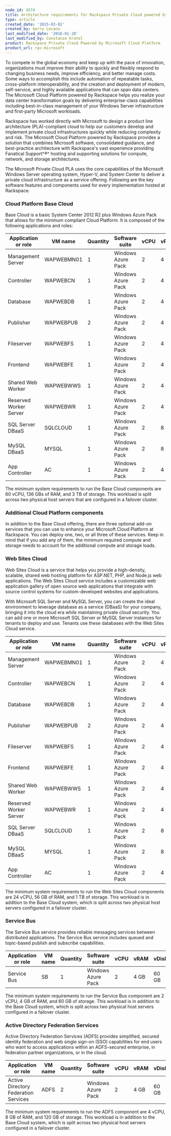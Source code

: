 ```yaml
---
node_id: 4574
title: Architecture requirements for Rackspace Private Cloud powered by Microsoft
type: article
created_date: '2015-03-02'
created_by: Gerry Lecanu
last_modified_date: '2016-01-28'
last_modified_by: Constanze Kratel
product: Rackspace Private Cloud Powered by Microsoft Cloud Platform
product_url: rpc-microsoft
---
```


To compete in the global economy and keep up with the pace of
innovation, organizations must improve their ability to quickly and
flexibly respond to changing business needs, improve efficiency, and
better manage costs.  Some ways to accomplish this include automation of
repeatable tasks, cross-platform interoperability, and the creation and
deployment of modern, self-service, and highly available applications
that can span data centers. The Microsoft Cloud Platform powered by
Rackspace helps you realize your data center transformation goals by
delivering enterprise-class capabilities including best-in-class
management of your Windows Server infrastructure and first-party
Microsoft workloads.

Rackspace has worked directly with Microsoft to design a product line
architecture (PLA)-compliant cloud to help our customers develop and
implement private cloud infrastructures quickly while reducing
complexity and risk. The Microsoft Cloud Platform powered by Rackspace
provides a solution that combines Microsoft software, consolidated
guidance, and best-practice architecture with Rackspace's vast
experience providing Fanatical Support^&reg;^ hosting and supporting
solutions for compute, network, and storage architectures.

The Microsoft Private Cloud PLA uses the core capabilities of the
Microsoft Windows Server operating system, Hyper-V, and System Center to
deliver a private cloud infrastructure as a service offering. Following
are the key software features and components used for every
implementation hosted at Rackspace.

### Cloud Platform Base Cloud

Base Cloud is a basic System Center 2012 R2 plus Windows Azure Pack that
allows for the minimum compliant Cloud Platform. It is composed of the
following applications and roles:

| Application or role    | VM name    | Quantity | Software suite     | vCPU | vRAM | vDisk  |
|------------------------|------------|----------|--------------------|------|------|--------|
| Management Server      | WAPWEBMN01 | 1        | Windows Azure Pack | 2    | 4 GB | 60 GB  |
| Controller             | WAPWEBCN   | 1        | Windows Azure Pack | 2    | 4 GB | 60 GB  |
| Database               | WAPWEBDB   | 1        | Windows Azure Pack | 2    | 4 GB | 300 GB |
| Publisher              | WAPWEBPUB  | 2        | Windows Azure Pack | 2    | 4 GB | 60 GB  |
| Fileserver             | WAPWEBFS   | 1        | Windows Azure Pack | 2    | 4 GB | 100 GB |
| Frontend               | WAPWEBFE   | 1        | Windows Azure Pack | 2    | 4 GB | 60 GB  |
| Shared Web Worker      | WAPWEBWWS  | 1        | Windows Azure Pack | 2    | 4 GB | 60 GB  |
| Reserved Worker Server | WAPWEBWR   | 1        | Windows Azure Pack | 2    | 4 GB | 60 GB  |
| SQL Server DBaaS       | SQLCLOUD   | 1        | Windows Azure Pack | 2    | 8 GB | 60 GB  |
| MySQL DBaaS            | MYSQL      | 1        | Windows Azure Pack | 2    | 8 GB | 60 GB  |
| App Controller         | AC         | 1        | Windows Azure Pack | 2    | 4 GB | 60 GB  |


The minimum system requirements to run the Base Cloud components are 60
vCPU, 136 GBs of RAM, and 3 TB of storage.  This workload is split
across two physical host servers that are configured in a failover
cluster.

### Additional Cloud Platform components

In addition to the Base Cloud offering, there are three optional add-on
services that you can use to enhance your Microsoft Cloud Platform at
Rackspace.  You can deploy one, two, or all three of these services.
Keep in mind that if you add any of them, the minimum required compute
and storage needs to account for the additional compute and storage
loads.

### Web Sites Cloud

Web Sites Cloud is a service that helps you provide a high-density,
scalable, shared web hosting platform for ASP.NET, PHP, and Node.js web
applications. The Web Sites Cloud service includes a customizable web
application gallery of open source web applications that integrate with
source control systems for custom-developed websites and applications.

With Microsoft SQL Server and MySQL Server, you can create the ideal
environment to leverage database as a service (DBaaS) for your company,
bringing it into the cloud era while maintaining private cloud security.
You can add one or more Microsoft SQL Server or MySQL Server instances
for tenants to deploy and use. Tenants use these databases with the Web
Sites Cloud service.

| Application or role    | VM name    | Quantity | Software suite     | vCPU | vRAM | vDisk  |
|------------------------|------------|----------|--------------------|------|------|--------|
| Management Server      | WAPWEBMN01 | 1        | Windows Azure Pack | 2    | 4 GB | 60 GB  |
| Controller             | WAPWEBCN   | 1        | Windows Azure Pack | 2    | 4 GB | 60 GB  |
| Database               | WAPWEBDB   | 1        | Windows Azure Pack | 2    | 4 GB | 300 GB |
| Publisher              | WAPWEBPUB  | 2        | Windows Azure Pack | 2    | 4 GB | 60 GB  |
| Fileserver             | WAPWEBFS   | 1        | Windows Azure Pack | 2    | 4 GB | 100 GB |
| Frontend               | WAPWEBFE   | 1        | Windows Azure Pack | 2    | 4 GB | 60 GB  |
| Shared Web Worker      | WAPWEBWWS  | 1        | Windows Azure Pack | 2    | 4 GB | 60 GB  |
| Reserved Worker Server | WAPWEBWR   | 1        | Windows Azure Pack | 2    | 4 GB | 60 GB  |
| SQL Server DBaaS       | SQLCLOUD   | 1        | Windows Azure Pack | 2    | 8 GB | 60 GB  |
| MySQL DBaaS            | MYSQL      | 1        | Windows Azure Pack | 2    | 8 GB | 60 GB  |
| App Controller         | AC         | 1        | Windows Azure Pack | 2    | 4 GB | 60 GB  |

The minimum system requirements to run the Web Sites Cloud components
are 24 vCPU, 56 GB of RAM, and 1 TB of storage.  This workload is in
addition to the Base Cloud system, which is split across two physical
host servers configured in a failover cluster.

### Service Bus

The Service Bus service provides reliable messaging services between
distributed applications. The Service Bus service includes queued and
topic-based publish and subscribe capabilities.

| Application or role | VM name | Quantity | Software suite     | vCPU | vRAM | vDisk |
|---------------------|---------|----------|--------------------|------|------|-------|
| Service Bus         | SB      |     1    | Windows Azure Pack | 2    | 4 GB | 60 GB |

The minimum system requirements to run the Service Bus component are 2
vCPU, 4 GB of RAM, and 60 GB of storage.  This workload is in addition
to the Base Cloud system, which is split across two physical host
servers configured in a failover cluster.

### Active Directory Federation Services

Active Directory Federation Services (ADFS) provides simplified, secured
identity federation and web single sign-on (SSO) capabilities for end
users who want to access applications within an ADFS-secured enterprise,
in federation partner organizations, or in the cloud.

| Application or role                  | VM name | Quantity | Software suite     | vCPU | vRAM | vDisk |
|--------------------------------------|---------|----------|--------------------|------|------|-------|
| Active Directory Federation Services | ADFS    | 2        | Windows Azure Pack | 2    | 4 GB | 60 GB |

The minimum system requirements to run the ADFS component are 4 vCPU, 8
GB of RAM, and 120 GB of storage.  This workload is in addition to the
Base Cloud system, which is split across two physical host servers
configured in a failover cluster.
